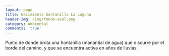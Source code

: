 ```yaml
---
layout: page
title: Nacimiento hontanilla La Laguna
header-img: /img/fondo-azul.png
category: Ambiental
comments: 'true'
---
```



Punto de donde brota una hontanilla (manantial de agua) que discurre por el borde del camino, y que se encuentra activa en años de lluvias.
